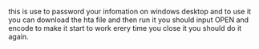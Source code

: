 this is use to password your infomation  on windows desktop
and to use it you can download the hta file and then run it
you should input OPEN and encode to make it start to work
erery time you close it you should do it again.
